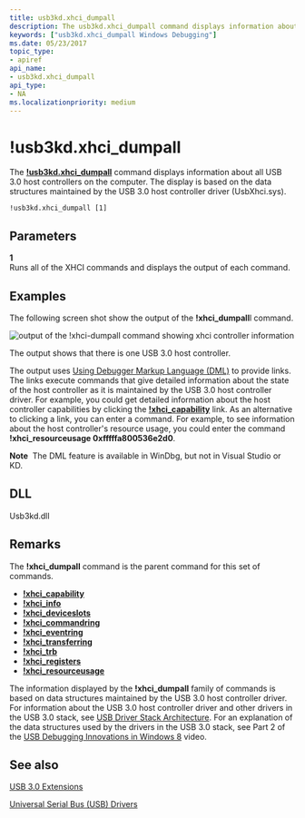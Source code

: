 ```yaml
---
title: usb3kd.xhci_dumpall
description: The usb3kd.xhci_dumpall command displays information about all USB 3.0 host controllers on the computer. The display is based on the data structures maintained by UsbXhci.sys.
keywords: ["usb3kd.xhci_dumpall Windows Debugging"]
ms.date: 05/23/2017
topic_type:
- apiref
api_name:
- usb3kd.xhci_dumpall
api_type:
- NA
ms.localizationpriority: medium
---
```


# !usb3kd.xhci\_dumpall


The [**!usb3kd.xhci\_dumpall**](-usb3kd-device-info.md) command displays information about all USB 3.0 host controllers on the computer. The display is based on the data structures maintained by the USB 3.0 host controller driver (UsbXhci.sys).

```dbgcmd
!usb3kd.xhci_dumpall [1]
```

## <span id="ddk__devobj_dbg"></span><span id="DDK__DEVOBJ_DBG"></span>Parameters


<span id="_____________1"></span> **1**  
Runs all of the XHCI commands and displays the output of each command.

## <span id="Examples"></span><span id="examples"></span><span id="EXAMPLES"></span>Examples


The following screen shot show the output of the **!xhci\_dumpall**l command.

![output of the !xhci\-dumpall command showing xhci controller information](images/xhcidumpall01.png)

The output shows that there is one USB 3.0 host controller.

The output uses [Using Debugger Markup Language (DML)](debugger-markup-language-commands.md) to provide links. The links execute commands that give detailed information about the state of the host controller as it is maintained by the USB 3.0 host controller driver. For example, you could get detailed information about the host controller capabilities by clicking the [**!xhci\_capability**](-usb3kd-xhci-capability.md) link. As an alternative to clicking a link, you can enter a command. For example, to see information about the host controller's resource usage, you could enter the command **!xhci\_resourceusage 0xfffffa800536e2d0**.

**Note**  The DML feature is available in WinDbg, but not in Visual Studio or KD.

 

## <span id="DLL"></span><span id="dll"></span>DLL


Usb3kd.dll

Remarks
-------

The **!xhci\_dumpall** command is the parent command for this set of commands.

-   [**!xhci\_capability**](-usb3kd-xhci-capability.md)
-   [**!xhci\_info**](-usb3kd-xhci-info.md)
-   [**!xhci\_deviceslots**](-usb3kd-xhci-deviceslots.md)
-   [**!xhci\_commandring**](-usb3kd-xhci-commandring.md)
-   [**!xhci\_eventring**](-usb3kd-xhci-eventring.md)
-   [**!xhci\_transferring**](-usb3kd-xhci-transferring.md)
-   [**!xhci\_trb**](-usb3kd-xhci-trb.md)
-   [**!xhci\_registers**](-usb3kd-xhci-registers.md)
-   [**!xhci\_resourceusage**](-usb3kd-xhci-resourceusage.md)

The information displayed by the **!xhci\_dumpall** family of commands is based on data structures maintained by the USB 3.0 host controller driver. For information about the USB 3.0 host controller driver and other drivers in the USB 3.0 stack, see [USB Driver Stack Architecture](../usbcon/usb-3-0-driver-stack-architecture.md). For an explanation of the data structures used by the drivers in the USB 3.0 stack, see Part 2 of the [USB Debugging Innovations in Windows 8](https://channel9.msdn.com/Events/BUILD/BUILD2011/HW-258P) video.

## <span id="see_also"></span>See also


[USB 3.0 Extensions](usb-3-extensions.md)

[Universal Serial Bus (USB) Drivers](../usbcon/index.md)

 


